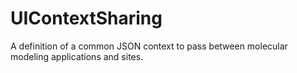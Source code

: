 # UIContextSharing
A definition of a common JSON context to pass between molecular modeling applications and sites.
